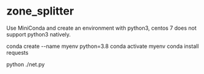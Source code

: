 # zone_splitter
Use MiniConda and create an environment with python3, centos 7 does not support python3 natively.

conda create --name myenv python=3.8
conda activate myenv
conda install requests

python ./net.py
